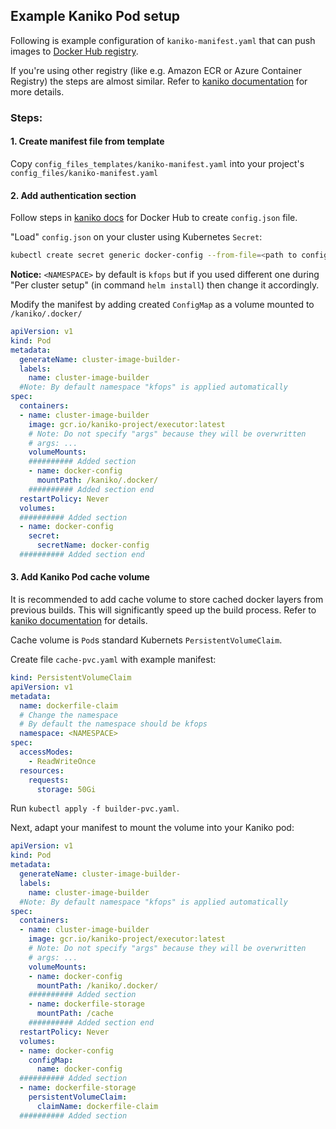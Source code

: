 
## Example Kaniko Pod setup

Following is example configuration of `kaniko-manifest.yaml` that can push images to [Docker Hub registry](https://hub.docker.com).

If you're using other registry (like e.g. Amazon ECR or Azure Container Registry) the steps are almost similar.
Refer to [kaniko documentation](https://github.com/GoogleContainerTools/kaniko#pushing-to-different-registries) for more details.

### Steps:

#### 1. Create manifest file from template

Copy `config_files_templates/kaniko-manifest.yaml` into your project's `config_files/kaniko-manifest.yaml`

#### 2.  Add authentication section

Follow steps in [kaniko docs](https://github.com/GoogleContainerTools/kaniko#pushing-to-docker-hub) for Docker Hub to create `config.json` file.

"Load" `config.json` on your cluster using Kubernetes `Secret`:

```bash
kubectl create secret generic docker-config --from-file=<path to config.json> --namespace <NAMESPACE>
```

__Notice:__ `<NAMESPACE>` by default is `kfops` but if you used different one during 
"Per cluster setup" (in command `helm install`) then change it accordingly.

Modify the manifest by adding created `ConfigMap` as a volume mounted to `/kaniko/.docker/`

```yaml
apiVersion: v1
kind: Pod
metadata:
  generateName: cluster-image-builder-
  labels:
    name: cluster-image-builder
  #Note: By default namespace "kfops" is applied automatically
spec:
  containers:  
  - name: cluster-image-builder
    image: gcr.io/kaniko-project/executor:latest
    # Note: Do not specify "args" because they will be overwritten 
    # args: ...
    volumeMounts:
    ########## Added section
    - name: docker-config
      mountPath: /kaniko/.docker/
    ########## Added section end  
  restartPolicy: Never
  volumes:
  ########## Added section
  - name: docker-config
    secret:
      secretName: docker-config
  ########## Added section end
```


#### 3. Add Kaniko Pod cache volume

It is recommended to add cache volume to store cached docker layers from previous builds.
This will significantly speed up the build process. Refer to [kaniko documentation](https://github.com/GoogleContainerTools/kaniko#caching-base-images) for details.

Cache volume is `Pod`s standard Kubernets `PersistentVolumeClaim`. 

Create file `cache-pvc.yaml` with example manifest:

```yaml
kind: PersistentVolumeClaim
apiVersion: v1
metadata:
  name: dockerfile-claim
  # Change the namespace
  # By default the namespace should be kfops
  namespace: <NAMESPACE> 
spec:
  accessModes:
    - ReadWriteOnce
  resources:
    requests:
      storage: 50Gi
```      

Run `kubectl apply -f builder-pvc.yaml`.

Next, adapt your manifest to mount the volume into your Kaniko pod:

```yaml
apiVersion: v1
kind: Pod
metadata:
  generateName: cluster-image-builder-
  labels:
    name: cluster-image-builder
  #Note: By default namespace "kfops" is applied automatically
spec:
  containers:  
  - name: cluster-image-builder
    image: gcr.io/kaniko-project/executor:latest
    # Note: Do not specify "args" because they will be overwritten 
    # args: ...
    volumeMounts:
    - name: docker-config
      mountPath: /kaniko/.docker/
    ########## Added section  
    - name: dockerfile-storage
      mountPath: /cache
    ########## Added section end
  restartPolicy: Never
  volumes:
  - name: docker-config
    configMap:
      name: docker-config
  ########## Added section    
  - name: dockerfile-storage
    persistentVolumeClaim:
      claimName: dockerfile-claim
  ########## Added section
```
